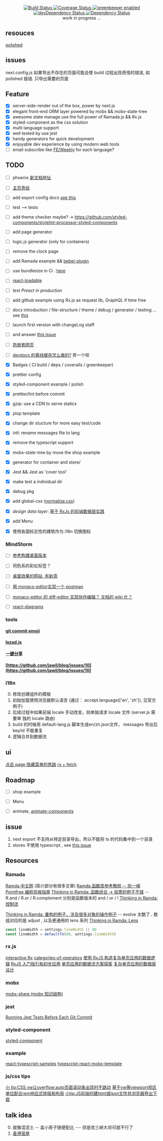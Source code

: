 
<div align="center">
  <a href="https://travis-ci.org/mydearxym/mastani" target="_blank">
    <img src="https://travis-ci.org/mydearxym/mastani.svg" alt="Build Status" />
  </a>

  <a href='https://coveralls.io/github/mydearxym/mastani?branch=dev' target="_blank">
    <img
    src='https://coveralls.io/repos/github/mydearxym/mastani/badge.svg?branch=dev'
    alt='Coverage Status' />
  </a>

  <a href="https://greenkeeper.io" target="_blank">
    <img src="https://badges.greenkeeper.io/mydearxym/mastani.svg" alt="greenkeeper enabled" />
  </a>

  <a href="https://david-dm.org/mydearxym/mastani?type=dev" target="_blank">
    <img src="https://david-dm.org/mydearxym/mastani/dev-status.svg" alt="devDependency Status" />
  </a>

  <a href="https://david-dm.org/mydearxym/mastani" target="_blank">
    <img src="https://david-dm.org/mydearxym/mastani.svg" alt="Dependency Status" />
  </a>
  
  <div> work in progress ...</div>
</div>


## resouces
  [polished](https://polished.js.org/docs/#installation)

## issues
  next.config.js 如果导出不存在的页面可能会使 build 过程出现奇怪的错误, 如
  polished 报错. 只导出需要的页面

## Feature

- [x] server-side-render out of the box, power by next.js
- [x] elegant front-end ORM layer powered by mobx && mobx-state-tree
- [x] awesome state manage use the full power of Ramada.js && Rx.js
- [x] styled-component as the css solution
- [x] multi language support
- [x] well tested by use jest
- [x] handy generators for quick development
- [x] enjoyable dev experience by using modern web tools
- [ ] email subscribe like [FE/Weekly](http://www.feweekly.com/) for each language?

## TODO

- [ ] phoenix [新文档地址](https://github.com/phoenixframework/phoenix/tree/master/guides/docs)
- [ ] [主页弄给](https://github.com/Sly777/ran)
- [ ] add export config docs [see this](https://zhuanlan.zhihu.com/p/27847307)
- [ ] test --> tests
- [ ] add theme checker maybe? -> https://github.com/styled-components/stylelint-processor-styled-components
- [ ] add page generator
- [ ] logic.js generator (only for containers)
- [ ] remove the clock page
- [ ] add Ramada example && [bebel-plugin](https://github.com/megawac/babel-plugin-ramda)
- [ ] use bundlesize in Ci . [here](https://github.com/siddharthkp/bundlesize)
- [ ] [react-loadable](https://github.com/thejameskyle/react-loadable)
- [ ] *test Preact in production*
- [ ] add github example using Rx.js as request lib, GraphQL if time free
- [ ] docs introduction / file-structure / theme / debug / generator / testing ... see [this](https://github.com/react-boilerplate/react-boilerplate/tree/master/docs)
- [ ] launch first version with changeLog staff
- [ ] and answer [this issue](https://github.com/samuelalvin/react-mobx-mobxstatetree)
- [ ] [防嵌套网页](https://segmentfault.com/a/1190000004502619)
- [ ] [devdocs 的离线缓存怎么做的?](https://devdocs.io/) 弄一个呗
- [x] Badges ( CI build / deps / coveralls / greenkeeper)
- [x] prettier config
- [x] styled-component example / polish 
- [x] prettier/lint before commit
- [x] gzip: use a CDN to serve statics 
- [x] plop template 
- [x] change dir stucture for more easy test/code
- [x] intl: rename messages file to lang
- [x] remove the typescript support
- [x] mobx-state-tree by move the shop example
- [x] generator for container and store/
- [x] Jest && Jest as 'cover tool'
- [x] make test a individual dir
- [x] debug pkg
- [x] add global-css ([normalize.css](https://github.com/necolas/normalize.css))
- [x] *design data layer*: [基于 RxJs 的前端数据层实践](https://juejin.im/post/59a7d6d06fb9a0247804f2aa)
- [x] add Menu
- [x] 使用各国标志性的建筑作为 i18n 切换图标


### MindStorm

- [ ] [参考构建桌面版本](https://github.com/egoist/devdocs-desktop)
- [ ] 同色系的彩虹标签？
- [ ] [桌面效果的网站, 有新意](http://jasonpark.me/)
- [ ] [用 monaco-editor实现一个 postman](https://github.com/Microsoft/monaco-editor)
- [ ] [monaco-editor 的 diff-editor 实现协作编辑？ 文档的 wiki 化？](https://github.com/Microsoft/monaco-editor)
- [ ] [react-diagrams](https://github.com/projectstorm/react-diagrams) 


### tools
  #### [git commit emoji](https://github.com/liuchengxu/git-commit-emoji-cn)
  #### [lozad.js](https://github.com/ApoorvSaxena/lozad.js)
  #### [一键分享](https://github.com/overtrue/share.js)
  #### [https://github.com/jawil/blog/issues/10](https://github.com/jawil/blog/issues/10)

### i18n 

0. 修改创建组件的模板
1. 初始加载使用浏览器默认语言 (通过： accept.language(['en', 'zh']), 见官方例子)
2. 后续过程中如果前端 locale 手动改变，则单独请求 locale 文件 (server.js 需要单
   独的 locale 路由)
3. build 的时候用 default-lang.js 脚本生成en/zh.json文件， messages 导出后 key/id 不能重复
4. 逻辑合并到数据流

## ui
  [点击 page 隐藏菜单的思路](https://stackoverflow.com/questions/152975/how-do-i-detect-a-click-outside-an-element)
  [rx + fetch](https://github.com/Cmdv/React-RxJS/blob/836d20a09f66f94db4c3e2206b14b203bf8836a1/src/intent/json-intent.js)

## Roadmap

- [ ] shop example
- [ ] Menu
- [ ] animate, [animate-components](https://github.com/nitin42/animate-components/tree/master/packages/animate-keyframes)


## issue

1. next export 不支持从特定目录导出，所以不能将 ts 的代码集中到一个目录
2. stores 不使用 typescript , see [this issue](https://github.com/mobxjs/mobx-state-tree/issues/276)


## Resources

### Ramada
   [Ramda 中文网](http://ramda.cn/) (简介部分有很多文章)
   [Ramda 函数库参考教程 -- 阮一峰](http://www.ruanyifeng.com/blog/2017/03/ramda.html)
   [Pointfree 编程风格指南](http://www.ruanyifeng.com/blog/2017/03/pointfree.html)
   [Thinking in Ramda: 函数组合 -> 投票的例子不错](https://adispring.coding.me/2017/06/10/Thinking-in-Ramda-Combining-Functions/) --
   R.and / R.or / R.complement 分别是函数版本的 and / or / !
   [Thinking in Ramda: 控制流](https://adispring.coding.me/2017/06/11/Thinking-in-Ramda-Declarative-Programming/)

   [Thinking in Ramda: 重构的例子，涉及很多对象的操作例子](https://adispring.coding.me/2017/06/16/Thinking-in-Ramda-Immutability-and-Objects/) --
   evolve 太酷了.. 数组对应的是 adjust , 以及更通用的 lens 系列
   [Thinking in Ramda: Lens](https://adispring.coding.me/2017/06/18/Thinking-in-Ramda-Lenses/)

   
   ```js
   const lineWidth = settings.lineWidth || 80
   const lineWidth = defaultTo(80, settings.lineWidth)
   ```


### rx.js
  [interactive Rx](http://rxmarbles.com/)
  [categories-of-operators](http://reactivex.io/rxjs/manual/overview.html#categories-of-operators)
  [使用 RxJS 构造复杂单页应用的数据逻辑](https://github.com/xufei/blog/issues/38)
  [RxJS 入门指引和初步应用](https://github.com/xufei/blog/issues/44)
  [单页应用的数据流方案探索](https://github.com/xufei/blog/issues/47)
  [复杂单页应用的数据层设计](https://github.com/xufei/blog/issues/42)

### mobx
  [mobx-share (mobx 知识结构)](https://ckinmind.github.io/mobx-share/)
  
### jest
  [Running Jest Tests Before Each Git Commit](https://benmccormick.org/2017/02/26/running-jest-tests-before-each-git-commit/)

### styled-component
  [styled-component](https://www.styled-components.com/docs)

### example
  [react-typescript-samples](https://github.com/Lemoncode/react-typescript-samples)
  [typescript-react-mobx-template](https://github.com/dimafeng/typescript-react-mobx-template)

### js/css tips
  [小 tip:CSS vw让overflow:auto页面滚动条出现时不跳动](http://www.zhangxinxu.com/wordpress/2015/01/css-page-scrollbar-toggle-center-no-jumping/)
  [基于vw等viewport视区单位配合rem响应式排版和布局](http://www.zhangxinxu.com/wordpress/2016/08/vw-viewport-responsive-layout-typography/)
  [小tip:JS前端创建html或json文件并浏览器导出下载](http://www.zhangxinxu.com/wordpress/2017/07/js-text-string-download-as-html-json-file/)


## talk idea
  0. 就像混泥土 -- 盖小房子随便配比 --- 但是改三峡大坝可就不行了
  1. [香港笼屋](https://www.zhihu.com/question/19757290)

  

